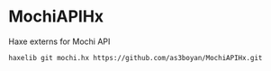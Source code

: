 MochiAPIHx
==========

Haxe externs for Mochi API

    haxelib git mochi.hx https://github.com/as3boyan/MochiAPIHx.git
